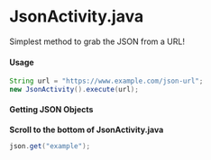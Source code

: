 # JsonActivity.java

Simplest method to grab the JSON from a URL!

#### Usage
```java
String url = "https://www.example.com/json-url";
new JsonActivity().execute(url);
```

#### Getting JSON Objects
**Scroll to the bottom of JsonActivity.java**
```java
json.get("example");
```
